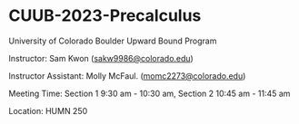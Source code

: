 # CUUB-2023-Precalculus
University of Colorado Boulder Upward Bound Program

Instructor: Sam Kwon (sakw9986@colorado.edu)

Instructor Assistant: Molly McFaul. (momc2273@colorado.edu) 

Meeting Time: Section 1 9:30 am - 10:30 am, Section 2 10:45 am - 11:45 am 

Location: HUMN 250 
